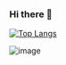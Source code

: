 ### Hi there 👋

[![Top Langs](https://github-readme-stats.vercel.app/api/top-langs/?username=vinn2010)](https://github.com/anuraghazra/github-readme-stats)


![image](https://github-readme-stats.vercel.app/api/top-langs/?username=vinn2010&layout=compact&langs_count=8&hide_border=true&title_color=000000&icon_color=000000&text_color=000000&bg_color=ffffff&count_private=true)

<!--
**vinn2010/vinn2010** is a ✨ _special_ ✨ repository because its `README.md` (this file) appears on your GitHub profile.

Here are some ideas to get you started:

- 🔭 I’m currently working on ...
- 🌱 I’m currently learning ...
- 👯 I’m looking to collaborate on ...
- 🤔 I’m looking for help with ...
- 💬 Ask me about ...
- 📫 How to reach me: ...
- 😄 Pronouns: ...
- ⚡ Fun fact: ...
-->
